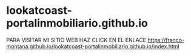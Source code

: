 # lookatcoast-portalinmobiliario.github.io


   PARA VISITAR MI SITIO WEB HAZ CLICK EN EL ENLACE
   https://franco-montana.github.io/lookatcoast-portalinmobiliario.github.io/index.html